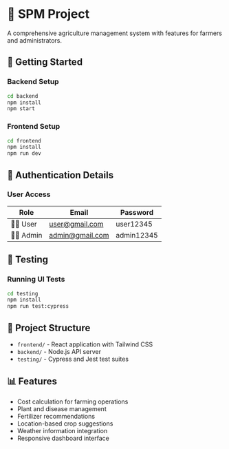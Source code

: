 # 🌱 SPM Project

A comprehensive agriculture management system with features for farmers and administrators.

## 🚀 Getting Started

### Backend Setup
```bash
cd backend
npm install
npm start
```

### Frontend Setup
```bash
cd frontend
npm install
npm run dev
```

## 👤 Authentication Details

### User Access
| Role | Email | Password |
|------|-------|----------|
| 👨‍🌾 User | user@gmail.com | user12345 |
| 👨‍💼 Admin | admin@gmail.com | admin12345 |

## 🧪 Testing

### Running UI Tests
```bash
cd testing
npm install
npm run test:cypress
```

## 📝 Project Structure

- `frontend/` - React application with Tailwind CSS
- `backend/` - Node.js API server
- `testing/` - Cypress and Jest test suites

## 📊 Features

- Cost calculation for farming operations
- Plant and disease management
- Fertilizer recommendations
- Location-based crop suggestions
- Weather information integration
- Responsive dashboard interface